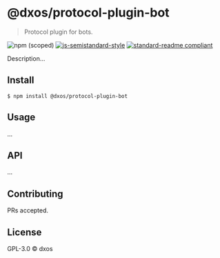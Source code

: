 # @dxos/protocol-plugin-bot
> Protocol plugin for bots.

![npm (scoped)](https://img.shields.io/npm/v/@dxos/protocol-plugin-bot)
[![js-semistandard-style](https://img.shields.io/badge/code%20style-semistandard-brightgreen.svg?style=flat-square)](https://github.com/standard/semistandard)
[![standard-readme compliant](https://img.shields.io/badge/readme%20style-standard-brightgreen.svg?style=flat-square)](https://github.com/RichardLitt/standard-readme)

Description...

## Install

```
$ npm install @dxos/protocol-plugin-bot
```

## Usage

...

## API

...

## Contributing

PRs accepted.

## License

GPL-3.0 © dxos
